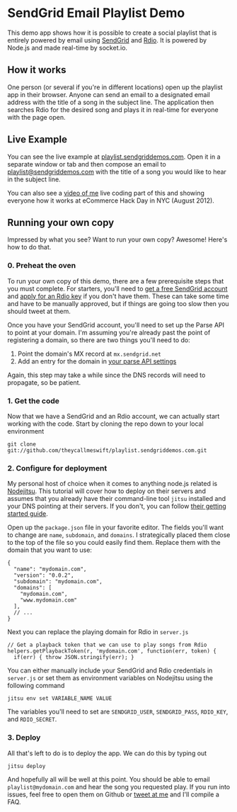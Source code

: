 # SendGrid Email Playlist Demo

This demo app shows how it is possible to create a social playlist that is entirely powered by email using [SendGrid](http://sendgrid.com) and [Rdio](http://rdio.com).  It is powered by Node.js and made real-time by socket.io.

## How it works

One person (or several if you're in different locations) open up the playlist app in their browser.  Anyone can send an email to a designated email address with the title of a song in the subject line.  The application then searches Rdio for the desired song and plays it in real-time for everyone with the page open.

## Live Example

You can see the live example at [playlist.sendgriddemos.com](http://playlist.sendgriddemos.com).  Open it in a separate window or tab and then compose an email to [playlist@sendgriddemos.com](mailto:playlist@sendgriddemos.com) with the title of a song you would like to hear in the subject line.

You can also see a [video of me](https://vimeo.com/47532398) live coding part of this and showing everyone how it works at eCommerce Hack Day in NYC (August 2012).

## Running your own copy

Impressed by what you see? Want to run your own copy? Awesome! Here's how to do that.

### 0. Preheat the oven

To run your own copy of this demo, there are a few prerequisite steps that you must complete.  For starters, you'll need to [get a free SendGrid account](http://sendgrid.com/user/signup) and [apply for an Rdio key](http://developer.rdio.com/) if you don't have them.  These can take some time and have to be manually approved, but if things are going too slow then you should tweet at them.

Once you have your SendGrid account, you'll need to set up the Parse API to point at your domain.  I'm assuming you're already past the point of registering a domain, so there are two things you'll need to do:

 1. Point the domain's MX record at `mx.sendgrid.net`
 2. Add an entry for the domain in [your parse API settings](http://sendgrid.com/developer/reply)

Again, this step may take a while since the DNS records will need to propagate, so be patient.

### 1. Get the code

Now that we have a SendGrid and an Rdio account, we can actually start working with the code.  Start by cloning the repo down to your local environment

    git clone git://github.com/theycallmeswift/playlist.sendgriddemos.com.git

### 2. Configure for deployment

My personal host of choice when it comes to anything node.js related is [Nodejitsu](http://nodejitsu.com).  This tutorial will cover how to deploy on their servers and assumes that you already have their command-line tool `jitsu` installed and your DNS pointing at their servers.  If you don't, you can follow [their getting started guide](https://github.com/nodejitsu/jitsu).

Open up the `package.json` file in your favorite editor.  The fields you'll want to change are `name`, `subdomain`, and `domains`.  I strategically placed them close to the top of the file so you could easily find them.  Replace them with the domain that you want to use:

    {
      "name": "mydomain.com",
      "version": "0.0.2",
      "subdomain": "mydomain.com",
      "domains": [
        "mydomain.com",
        "www.mydomain.com"
      ],
      // ...
    }

Next you can replace the playing domain for Rdio in `server.js`

    // Get a playback token that we can use to play songs from Rdio
    helpers.getPlaybackToken(r, 'mydomain.com', function(err, token) {
      if(err) { throw JSON.stringify(err); }

You can either manually include your SendGrid and Rdio credentials in `server.js`
or set them as environment variables on Nodejitsu using the following command

    jitsu env set VARIABLE_NAME VALUE

The variables you'll need to set are `SENDGRID_USER`, `SENDGRID_PASS`, `RDIO_KEY`, and `RDIO_SECRET`.

### 3. Deploy

All that's left to do is to deploy the app.  We can do this by typing out

    jitsu deploy

And hopefully all will be well at this point.  You should be able to email `playlist@mydomain.com` and hear the song you requested play.  If you run into issues, feel free to open them on Github or [tweet at me](http://twitter.com/SwiftAlphaOne/) and I'll compile a FAQ.
